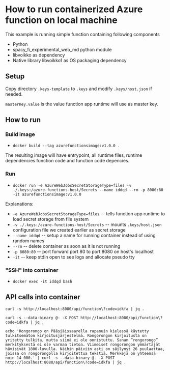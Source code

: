 # How to run containerized Azure function on local machine

This example is running simple function containing following components

* Python
* spacy_fi_experimental_web_md python module
* libvoikko as dependency
* Native library libvoikko1 as OS packaging dependency

## Setup

Copy directory `.keys-template` to `.keys` and modify `.keys/host.json` if needed.

`masterKey.value` is the value function app runtime will use as master key.

## How to run

### Build image

* `docker build --tag azurefunctionsimage:v1.0.0 .`

The resulting image will have entrypoint, all runtime files, runtime dependencies function code and function code depencies.

### Run

* `docker run -e AzureWebJobsSecretStorageType=files -v ./.keys:/azure-functions-host/Secrets --name iddqd --rm -p 8080:80 -it azurefunctionsimage:v1.0.0`

Explanations:

* `-e AzureWebJobsSecretStorageType=files` -- tells function app runtime to load secret storage from file system
* `-v ./.keys:/azure-functions-host/Secrets` -- mounts `.keys/host.json` configuration file we created earlier as secret storage
* `--name iddqd` -- setup a name for running container instead of using random names
* `--rm` -- delete container as soon as it is not running
* `-p 8080:80` -- port forward port 80 to port 8080 on host's localhost
* `-it` -- keep stdin open to see logs and allocate pseudo tty

### "SSH" into container

* `docker exec -it iddqd bash`

## API calls into container

`curl -s http://localhost:8080/api/function\?code=idkfa | jq .`

`curl -s --data-binary @- -X POST http://localhost:8080/api/function\?code=idkfa | jq .`

`echo 'Rongorongo on Pääsiäissaarella rapanuin kielessä käytetty tulkitsematon kirjoitusjärjestelmä. Rongorongon kirjoitusta on yritetty tulkita, mutta siinä ei ole onnistuttu. Sanan ”rongorongo” merkityksestä ei ole varmaa tietoa. Viimeiset rongorongon ymmärtäjät hävisivät 1800-luvulla. Näihin päiviin asti on säilynyt 26 puulaattaa, joissa on rongorongolla kirjoitettua tekstiä. Merkkejä on yhteensä noin 14 000.' | curl -s --data-binary @- -X POST http://localhost:8080/api/function\?code=idkfa | jq .`
